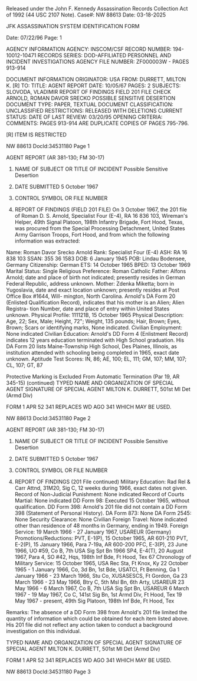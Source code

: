 Released under the John F. Kennedy
Assassination Records Collection Act of
1992 (44 USC 2107 Note). Case#: NW
88613 Date: 03-18-2025

JFK ASSASSINATION SYSTEM
IDENTIFICATION FORM

Date: 07/22/96
Page: 1

AGENCY INFORMATION
AGENCY: INSCOM/CSF
RECORD NUMBER: 194-10012-10471
RECORDS SERIES: DOD-AFFILIATED PERSONNEL AND INCIDENT INVESTIGATIONS
AGENCY FILE NUMBER: ZF000003W - PAGES 913-914

DOCUMENT INFORMATION
ORIGINATOR: USA
FROM: DURRETT, MILTON K. [R]
TO:
TITLE: AGENT REPORT
DATE: 10/05/67
PAGES: 2
SUBJECTS: SLOVODA, VLADIMIR
REPORT OF FINDINGS
FIELD 201 FILE CHECK
ARNOLD, ROMAN DAVOR SRECKO
POSSIBLE SENSITIVE DESERTION
DOCUMENT TYPE: PAPER, TEXTUAL DOCUMENT
CLASSIFICATION: UNCLASSIFIED
RESTRICTIONS: RELEASED WITH DELETIONS
CURRENT STATUS:
DATE OF LAST REVIEW: 03/20/95
OPENING CRITERIA:
COMMENTS: PAGES 913-914 ARE DUPLICATE COPIES OF PAGES 795-796.

[R]
ITEM IS RESTRICTED

NW 88613 DocId:34531180 Page 1

AGENT REPORT
(AR 381-130; FM 30-17)

1. NAME OF SUBJECT OR TITLE OF INCIDENT
Possible Sensitive Desertion
2. DATE SUBMITTED
5 October 1967
3. CONTROL SYMBOL OR FILE NUMBER

4. REPORT OF FINDINGS
(FIELD 201 FILE) On 3 October 1967, the 201 file of Roman D. S. Arnold,
Specialist Four (E-4), RA 16 836 103, Wireman's Helper, 49th Signal Platoon,
198th Infantry Brigade, Fort Hood, Texas, was procured from the Special Processing
Detachment, United States Army Garrison Troops, Fort Hood, and from which the
following information was extracted:

Name: Roman Davor Srecko Arnold
Rank: Specialist Four (E-4)
ASH: RA 16 838 103
SSAN: 355 36 1583
DOB: 6 January 1945
POB: Lindau Bodensee, Germany
Citizenship: German
ETS: 14 October 1965
BPED: 13 October 1969
Marital Status: Single
Religious Preference: Roman Catholic
Father: Alfons Arnold; date and place of birth not
indicated; presently resides in German
Federal Republic, address unknown.
Mother: Zdenka Miketta; born in Yugoslavia, date
and exact location unknown; presently
resides at Post Office Box #1644, Will-
mington, North Carolina. Arnold's DA Form
20 (Enlisted Qualification Record), indicates
that his mother is an Alien; Alien Registra-
tion Number, date and place of entry within
United States unknown.
Physical Profile: 111121B, 15 October 1965
Physical Description: Age, 22; Sex, Male; Height, 72"; Weight,
135 pounds; Hair, Brown; Eyes, Brown; Scars
or identifying marks, None indicated.
Civilian Employment: None indicated
Civilian Education: Arnold's DD Form 4 (Enlistment Record)
indicates 12 years education terminated with
High School graduation. His DA Form 20
lists Maine-Township High School, Des
Plaines, Illinois, as institution attended
with schooling being completed in 1965,
exact date unknown.
Aptitude Test Scores: IN, 86; AE, 100; EL, 111; GM, 107; MM, 107;
CL, 107; GT, 87

Protective Marking is Excluded From
Automatic Termination (Par 19, AR 345-15) (continued)
TYPED NAME AND ORGANIZATION OF SPECIAL AGENT SIGNATURE OF SPECIAL AGENT
MILTON K. DURRETT, 501st MI Det (Armd Div)

FORM
1 APR 52
341
REPLACES WD AGO
341 WHICH MAY BE USED.

NW 88613 DocId:34531180 Page 2

AGENT REPORT
(AR 381-130; FM 30-17)

1. NAME OF SUBJECT OR TITLE OF INCIDENT
Possible Sensitive Desertion
2. DATE SUBMITTED
5 October 1967
3. CONTROL SYMBOL OR FILE NUMBER

4. REPORT OF FINDINGS (201 File continued)
Military Education: Rad Rel & Carr Attnd, 31M20, Sig C, 12
weeks during 1966, exact dates not given.
Record of Non-Judicial
Punishment: None indicated
Record of Courts Martial: None indicated
DD Form 98: Executed 15 October 1965, without
qualification.
DD Form 398: Arnold's 201 file did not contain a
DD Form 398 (Statement of Personal History).
DA Form 873: None
DA Form 2545: None
Security Clearance: None
Civilian Foreign Travel: None indicated other than residence of 48
months in Germany, ending in 1949.
Foreign Service: 19 March 1966 - 27 January 1967, USAREUR
(Germany)
Promotions/Reductions: PVT, E-1(P), 15 October 1965, AR 601-210
PVT, E-2(P), 15 January 1966, Para 7-19a,
AR 600-200
PFC, E-3(P), 23 June 1966, UO #59, Co B,
7th USA Sig Spt Bn 1966
SP4, E-4(T), 20 August 1967, Para 4, SO #42,
Hqs, 198th Inf Bde, Ft Hood, Tex 67
Chronology of Military
Service: 15 October 1965, USA Rec Sta, Ft Knox, Ky
22 October 1965 - 1 January 1966, Co,
3d Bn, 1st Bde, USATCI, Ft Benning, Ga
1 January 1966 - 23 March 1966, Stu Co,
XUSASESCS, Ft Gordon, Ga
23 March 1966 - 23 May 1966, Btry C, 5th
Msl Bn, 6th Arty, USAREUR
23 May 1966 - 6 March 1967, Co B, 7th USA
Sig Spt Bn, USAREUR
6 March 1967 - 19 May 1967, Co C, 141st Sig
Bn, 1st Armd Div, Ft Hood, Tex
19 May 1967 - present, 49th Sig Platoon,
198th Inf Bde, Ft Hood, Tex

Remarks: The absence of a DD Form 398 from Arnold's
201 file limited the quantity of information
which could be obtained for each item
listed above. His 201 file did not reflect
any action taken to conduct a background
investigation on this individual.

TYPED NAME AND ORGANIZATION OF SPECIAL AGENT SIGNATURE OF SPECIAL AGENT
MILTON K. DURRETT, 501st MI Det (Armd Div)

FORM
1 APR 52
341
REPLACES WD AGO
341 WHICH MAY BE USED.

NW 88613 DocId:34531180 Page 3
